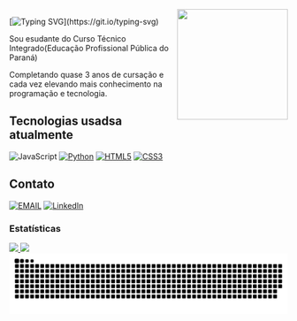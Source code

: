 <img align="right" src="https://media.tenor.com/3OnwqAIT5lcAAAAi/subaru-duck-dance-smooth.gif" width="200" height="200" border="0" />

[![Typing SVG](https://readme-typing-svg.demolab.com?font=Fira+Code&pause=1000&random=false&width=435&lines=Hello%2C+World!+%F0%9F%96%A5;)](https://git.io/typing-svg)
<p align="left">Sou esudante do Curso Técnico Integrado(Educação Profissional Pública do Paraná)</p>
<p align="left">Completando quase 3 anos de cursação e cada vez elevando mais conhecimento na programação e tecnologia.</p> 

##

## Tecnologias usadsa atualmente
![JavaScript](https://img.shields.io/badge/JavaScript-323330?style=for-the-badge&logo=javascript&logoColor=F7DF1E)
[![Python](https://img.shields.io/badge/Python-3776AB?style=for-the-badge&logo=python&logoColor=white)](https://www.python.org)
[![HTML5](https://img.shields.io/badge/HTML5-E34F26?style=for-the-badge&logo=html5&logoColor=white)](https://developer.mozilla.org/en-US/docs/Web/HTML)
[![CSS3](https://img.shields.io/badge/CSS3-1572B6?style=for-the-badge&logo=css3&logoColor=white)](https://developer.mozilla.org/en-US/docs/Web/CSS)

##

## Contato
[![EMAIL](https://img.shields.io/badge/Email-222222?style=for-the-badge&logo=protonmail&logoColor=white)](mailto:anadamaceno89@gmail.com)
[![LinkedIn](https://img.shields.io/badge/LinkedIn-0077B5?style=for-the-badge&logo=linkedin&logoColor=white)](https://www.linkedin.com/in/ana-luiza-a12ba7306/)

### Estatísticas

<div>
  <a href="https://github.com/MayconPadilha/MayconPadilha">
  <img height="140em" src="https://github-readme-stats.vercel.app/api?username=AnaLuiza&show_icons=true&theme=dark&include_all_commits=true&count_private=true"/>
  <img height="140em" src="https://github-readme-stats.vercel.app/api/top-langs/?username=AnaLuiza&layout=compact&langs_count=7&theme=dark"/>
</div>

<picture>
  <source media="(prefers-color-scheme: dark)" srcset="https://raw.githubusercontent.com/MayconPadilha/MayconPadilha/output/github-contribution-grid-snake-dark.svg">
  <source media="(prefers-color-scheme: light)" srcset="https://raw.githubusercontent.com/MayconPadilha/MayconPadilha/output/github-contribution-grid-snake.svg">
  <img alt="github contribution grid snake animation" src="https://raw.githubusercontent.com/MayconPadilha/MayconPadilha/output/github-contribution-grid-snake.svg">
</picture>
<br><br>

